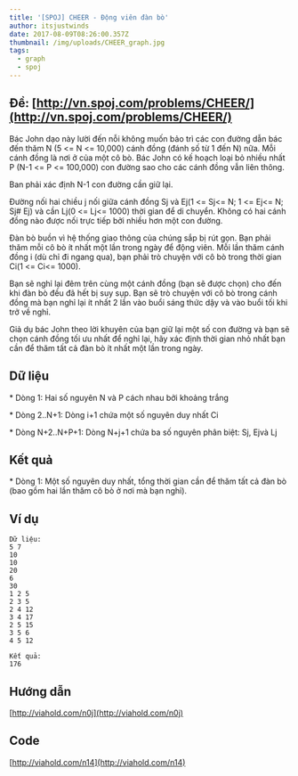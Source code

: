 ```yaml
---
title: '[SPOJ] CHEER - Động viên đàn bò'
author: itsjustwinds
date: 2017-08-09T08:26:00.357Z
thumbnail: /img/uploads/CHEER_graph.jpg
tags:
  - graph
  - spoj
---
```

## Đề: [http://vn.spoj.com/problems/CHEER/](http://vn.spoj.com/problems/CHEER/)


Bác John dạo này lười đến nỗi không muốn bảo trì các con đường dẫn bác đến thăm N \(5 &lt;= N &lt;= 10,000\) cánh đồng \(đánh số từ 1 đến N\) nữa. Mỗi cánh đồng là nơi ở của một cô bò. Bác John có kế hoạch loại bỏ nhiều nhất P \(N-1 &lt;= P &lt;= 100,000\) con đường sao cho các cánh đồng vẫn liên thông.

Ban phải xác định N-1 con đường cần giữ lại.

Đường nối hai chiều j nối giữa cánh đồng Sj và Ej\(1 &lt;= Sj&lt;= N; 1 &lt;= Ej&lt;= N; Sj\# Ej\) và cần Lj\(0 &lt;= Lj&lt;= 1000\) thời gian để di chuyển. Không có hai cánh đồng nào được nối trực tiếp bởi nhiều hơn một con đường.

Đàn bò buồn vì hệ thống giao thông của chúng sắp bị rút gọn. Bạn phải thăm mỗi cô bò ít nhất một lần trong ngày để động viên. Mỗi lần thăm cánh đồng i \(dù chỉ đi ngang qua\), bạn phải trò chuyện với cô bò trong thời gian Ci\(1 &lt;= Ci&lt;= 1000\).

Bạn sẽ nghỉ lại đêm trên cùng một cánh đồng \(bạn sẽ được chọn\) cho đến khi đàn bò đều đã hết bị suy sụp. Bạn sẽ trò chuyện với cô bò trong cánh đồng mà bạn nghỉ lại ít nhất 2 lần vào buổi sáng thức dậy và vào buổi tối khi trở về nghỉ.

Giả dụ bác John theo lời khuyên của bạn giữ lại một số con đường và bạn sẽ chọn cánh đồng tối ưu nhất để nghỉ lại, hãy xác định thời gian nhỏ nhất bạn cần để thăm tất cả đàn bò ít nhất một lần trong ngày.

## Dữ liệu

\* Dòng 1: Hai số nguyên N và P cách nhau bởi khoảng trắng

\* Dòng 2..N+1: Dòng i+1 chứa một số nguyên duy nhất Ci

\* Dòng N+2..N+P+1: Dòng N+j+1 chứa ba số nguyên phân biệt: Sj, Ejvà Lj

## Kết quả

\* Dòng 1: Một số nguyên duy nhất, tổng thời gian cần để thăm tất cả đàn bò \(bao gồm hai lần thăm cô bò ở nơi mà bạn nghỉ\).

## Ví dụ

```
Dữ liệu:
5 7
10
10
20
6
30
1 2 5
2 3 5
2 4 12
3 4 17
2 5 15
3 5 6
4 5 12

Kết quả:
176
```

## Hướng dẫn

[http://viahold.com/n0j](http://viahold.com/n0j)

## Code

[http://viahold.com/n14](http://viahold.com/n14)
